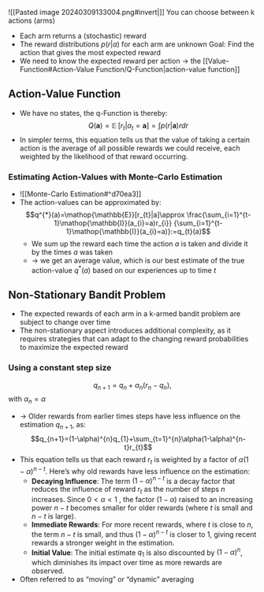 ![[Pasted image 20240309133004.png#invert|]]
You can choose between k actions (arms) 
- Each arm returns a (stochastic) reward 
- The reward distributions $p(r|a)$ for each arm are unknown
Goal: Find the action that gives the most expected reward
- We need to know the expected reward per action -> the [[Value-Function#Action-Value Function/Q-Function|action-value function]]

## Action-Value Function
- We have no states, the q-Function is thereby: $$Q(\textbf{a})=\mathop{\mathbb{E}}[r_{t}|a_{t}=\textbf{a}] = \int p(r|\textbf{a})rdr$$
- In simpler terms, this equation tells us that the value of taking a certain action is the average of all possible rewards we could receive, each weighted by the likelihood of that reward occurring.
### Estimating Action-Values with Monte-Carlo Estimation
- ![[Monte-Carlo Estimation#^d70ea3]]
- The action-values can be approximated by:$$q^{*}(a)=\mathop{\mathbb{E}}[r_{t}|a]\approx \frac{\sum_{i=1}^{t-1}\mathop{\mathbb{I}}(a_{i}=a)r_{i}} {\sum_{i=1}^{t-1}\mathop{\mathbb{I}}(a_{i}=a)}:=q_{t}(a)$$
	- We sum up the reward each time the action $a$ is taken and divide it by the times $a$ was taken
	- -> we get an average value, which is our best estimate of the true action-value $q^*(a)$ based on our experiences up to time $t$ 

## Non-Stationary Bandit Problem
- The expected rewards of each arm in a k-armed bandit problem are subject to change over time
- The non-stationary aspect introduces additional complexity, as it requires strategies that can adapt to the changing reward probabilities to maximize the expected reward
### Using a constant step size
$$q_{n+1}=q_{n}+\alpha_{n}(r_{n}-q_{n}),$$ with $\alpha_{n}=\alpha$
- -> Older rewards from earlier times steps have less influence on the estimation $q_{n+1}$, as:$$q_{n+1}=(1-\alpha)^{n}q_{1}+\sum_{t=1}^{n}\alpha(1-\alpha)^{n-t}r_{t}$$
- This equation tells us that each reward $r_t$ is weighted by a factor of $\alpha(1-\alpha)^{n-t}$. Here’s why old rewards have less influence on the estimation:
	- **Decaying Influence**: The term $(1-\alpha)^{n-t}$ is a decay factor that reduces the influence of reward $r_t$ as the number of steps $n$ increases. Since $0 < \alpha < 1$ , the factor $(1-\alpha)$ raised to an increasing power $n-t$ becomes smaller for older rewards (where $t$  is small and $n-t$ is large).
	- **Immediate Rewards**: For more recent rewards, where $t$ is close to $n$, the term $n-t$ is small, and thus $(1-\alpha)^{n-t}$ is closer to 1, giving recent rewards a stronger weight in the estimation.
	- **Initial Value**: The initial estimate $q_1$ is also discounted by $(1-\alpha)^{n}$, which diminishes its impact over time as more rewards are observed.
- Often referred to as “moving” or “dynamic” averaging
